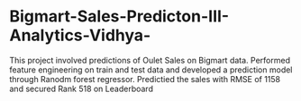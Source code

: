 # Bigmart-Sales-Predicton-III-Analytics-Vidhya-
This project involved predictions of Oulet Sales on Bigmart data. Performed feature engineering on train and test data and developed a prediction model through Ranodm forest regressor. Predictied the sales with RMSE of 1158 and secured Rank 518 on Leaderboard
